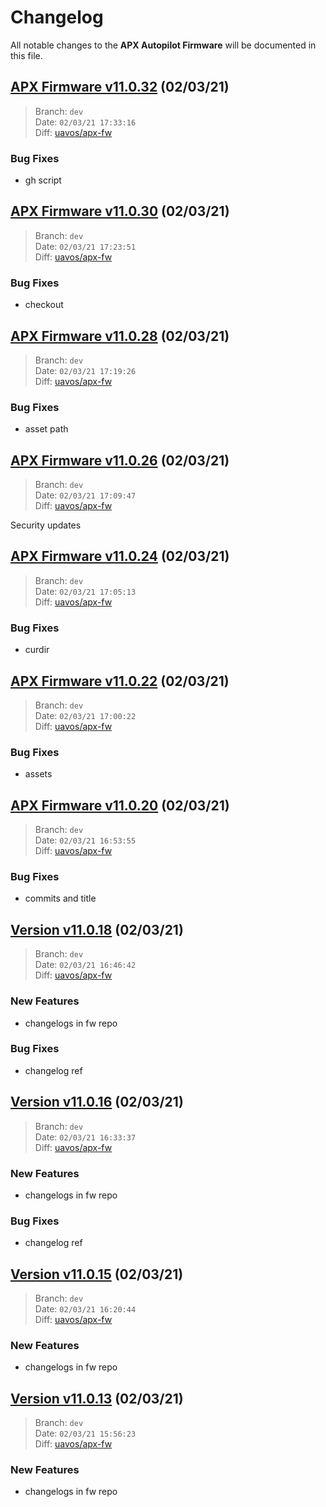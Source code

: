 # Changelog

All notable changes to the **APX Autopilot Firmware** will be documented in this file.

## [APX Firmware v11.0.32](https://github.com/uavos/public-test/releases/tag/release-11.0.32) (02/03/21)

> Branch: `dev`\
> Date: `02/03/21 17:33:16`\
> Diff: [uavos/apx-fw](https://github.com/uavos/apx-fw/compare/ecca8399d3f839b2786837576507b15fd8907ea2...261eb56a45f2537a59826ac50b9f25f06003ec48)

### Bug Fixes
* gh script

## [APX Firmware v11.0.30](https://github.com/uavos/public-test/releases/tag/release-11.0.30) (02/03/21)

> Branch: `dev`\
> Date: `02/03/21 17:23:51`\
> Diff: [uavos/apx-fw](https://github.com/uavos/apx-fw/compare/1b3f4bb623dea89a67a00526882e2407ed94d5d0...4e7a8bbf4eeb24c957629d655e695d0339c986fb)

### Bug Fixes
* checkout

## [APX Firmware v11.0.28](https://github.com/uavos/public-test/releases/tag/release-11.0.28) (02/03/21)

> Branch: `dev`\
> Date: `02/03/21 17:19:26`\
> Diff: [uavos/apx-fw](https://github.com/uavos/apx-fw/compare/9f45d1148204b1006eaafd0333d64b587ac7a0e3...985a77611611f9a5aa396e9304256b9d4374cfac)

### Bug Fixes
* asset path

## [APX Firmware v11.0.26](https://github.com/uavos/public-test/releases/tag/release-11.0.26) (02/03/21)

> Branch: `dev`\
> Date: `02/03/21 17:09:47`\
> Diff: [uavos/apx-fw](https://github.com/uavos/apx-fw/compare/af2e38d4e40345cf501dc0f57d6f2500be4f679e...084ba809178439c4529334540862a8c447b224e3)

Security updates

## [APX Firmware v11.0.24](https://github.com/uavos/public-test/releases/tag/release-11.0.24) (02/03/21)

> Branch: `dev`\
> Date: `02/03/21 17:05:13`\
> Diff: [uavos/apx-fw](https://github.com/uavos/apx-fw/compare/843028ab6afa9380437fd02ce53f4e735de2a28a...b84b89315a7139a4f48a4b5c045317ff1560e94f)

### Bug Fixes
* curdir

## [APX Firmware v11.0.22](https://github.com/uavos/public-test/releases/tag/release-11.0.22) (02/03/21)

> Branch: `dev`\
> Date: `02/03/21 17:00:22`\
> Diff: [uavos/apx-fw](https://github.com/uavos/apx-fw/compare/fac21c1eeace93e4697ab54e159c14aa51ce9393...5ac6d7d1a34c2030bd5e13a044be7c54a4e9a42f)

### Bug Fixes
* assets

## [APX Firmware v11.0.20](https://github.com/uavos/public-test/releases/tag/release-11.0.20) (02/03/21)

> Branch: `dev`\
> Date: `02/03/21 16:53:55`\
> Diff: [uavos/apx-fw](https://github.com/uavos/apx-fw/compare/a029f2024dcf0c49779bdcad76322ce09a0f4e7b...c5965fc5849f32baa7a37255f05b547d830b31f7)

### Bug Fixes
* commits and title

## [Version v11.0.18](https://github.com/uavos/apx-fw/releases/tag/release-11.0.18) (02/03/21)

> Branch: `dev`\
> Date: `02/03/21 16:46:42`\
> Diff: [uavos/apx-fw](https://github.com/uavos/apx-fw/compare/e6236e2fe28f92c91fa56c44205990f29c763641...4f0e779dcfeb99ce6a511d2e1a31341be114eca1)

### New Features
* changelogs in fw repo

### Bug Fixes
* changelog ref

## [Version v11.0.16](https://github.com/uavos/apx-fw/releases/tag/release-11.0.16) (02/03/21)

> Branch: `dev`\
> Date: `02/03/21 16:33:37`\
> Diff: [uavos/apx-fw](https://github.com/uavos/apx-fw/compare/e6236e2fe28f92c91fa56c44205990f29c763641...3485ef677dc3e8e67e60394685c195853b784fba)

### New Features
* changelogs in fw repo

### Bug Fixes
* changelog ref

## [Version v11.0.15](https://github.com/uavos/apx-fw/releases/tag/release-11.0.15) (02/03/21)

> Branch: `dev`\
> Date: `02/03/21 16:20:44`\
> Diff: [uavos/apx-fw](https://github.com/uavos/apx-fw/compare/e6236e2fe28f92c91fa56c44205990f29c763641...3a4a3642d6eb40b10012846af0fc19bc818e5ab4)

### New Features
* changelogs in fw repo

## [Version v11.0.13](https://github.com/uavos/apx-fw/releases/tag/release-11.0.13) (02/03/21)

> Branch: `dev`\
> Date: `02/03/21 15:56:23`\
> Diff: [uavos/apx-fw](https://github.com/uavos/apx-fw/compare/changelog...8538cc4262cfa35af865759d2300e595849f61a7)

### New Features
* changelogs in fw repo


